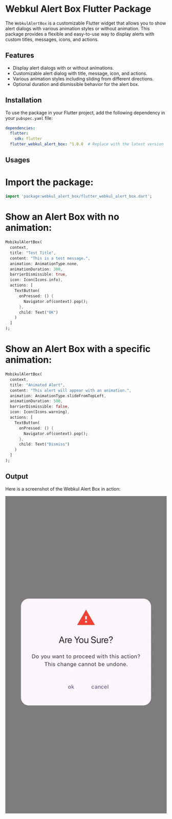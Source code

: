 # Webkul Alert Box Flutter Package

The `WebkulAlertBox` is a customizable Flutter widget that allows you to show alert dialogs with various animation styles or without animation. This package provides a flexible and easy-to-use way to display alerts with custom titles, messages, icons, and actions.

## Features

- Display alert dialogs with or without animations.
- Customizable alert dialog with title, message, icon, and actions.
- Various animation styles including sliding from different directions.
- Optional duration and dismissible behavior for the alert box.

## Installation

To use the package in your Flutter project, add the following dependency in your `pubspec.yaml` file:
```.yaml
dependencies:
  flutter:
    sdk: flutter
  flutter_webkul_alert_box: ^1.0.0  # Replace with the latest version
```

## Usages
# Import the package:
```dart
import 'package:webkul_alert_box/flutter_webkul_alert_box.dart';
```
# Show an Alert Box with no animation:
```dart
MobikulAlertBox(
  context,
  title: "Test Title",
  content: "This is a test message.",
  animation: AnimationType.none,
  animationDuration: 300,
  barrierDismissible: true,
  icon: Icon(Icons.info),
  actions: [
    TextButton(
      onPressed: () {
        Navigator.of(context).pop();
      },
      child: Text("OK")
    )
  ]
);

```

# Show an Alert Box with a specific animation:
```dart
MobikulAlertBox(
  context,
  title: "Animated Alert",
  content: "This alert will appear with an animation.",
  animation: AnimationType.slideFromTopLeft,
  animationDuration: 500,
  barrierDismissible: false,
  icon: Icon(Icons.warning),
  actions: [
    TextButton(
      onPressed: () {
        Navigator.of(context).pop();
      },
      child: Text("Dismiss")
    )
  ]
);

```

## Output

Here is a screenshot of the Webkul Alert Box in action:

![Webkul Alert Box](https://github.com/SocialMobikul/Webkul_Alert_Box/blob/main/webkul_alert_box.jpeg)



